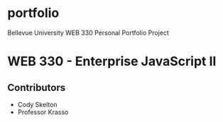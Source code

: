 # portfolio

Bellevue University WEB 330 Personal Portfolio Project

<h1>WEB 330 - Enterprise JavaScript II</h1>

<h2>Contributors</h2>
<ul>
    <li>Cody Skelton</li>
    <li>Professor Krasso</li>
</ul>